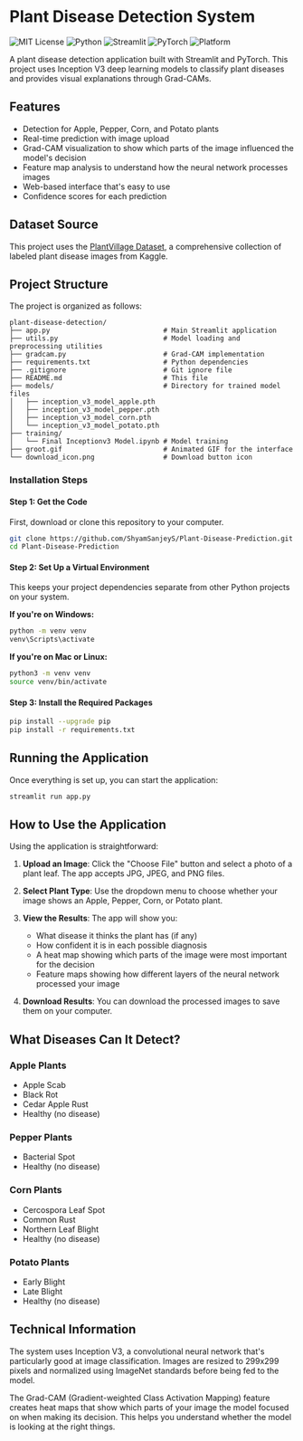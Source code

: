 # Plant Disease Detection System

![MIT License](https://img.shields.io/badge/License-MIT-green.svg)
![Python](https://img.shields.io/badge/Python-3.8%2B-blue.svg)
![Streamlit](https://img.shields.io/badge/Built%20with-Streamlit-ff4b4b)
![PyTorch](https://img.shields.io/badge/Framework-PyTorch-red)
![Platform](https://img.shields.io/badge/Platform-Web%20App-lightgrey)

A plant disease detection application built with Streamlit and PyTorch. This project uses Inception V3 deep learning models to classify plant diseases and provides visual explanations through Grad-CAMs.

## Features

- Detection for Apple, Pepper, Corn, and Potato plants
- Real-time prediction with image upload
- Grad-CAM visualization to show which parts of the image influenced the model's decision
- Feature map analysis to understand how the neural network processes images
- Web-based interface that's easy to use
- Confidence scores for each prediction

## Dataset Source

This project uses the [PlantVillage Dataset](https://www.kaggle.com/datasets/abdallahalidev/plantvillage-dataset), a comprehensive collection of labeled plant disease images from Kaggle.

## Project Structure

The project is organized as follows:

```
plant-disease-detection/
├── app.py                            # Main Streamlit application
├── utils.py                          # Model loading and preprocessing utilities
├── gradcam.py                        # Grad-CAM implementation
├── requirements.txt                  # Python dependencies
├── .gitignore                        # Git ignore file
├── README.md                         # This file
├── models/                           # Directory for trained model files
│   ├── inception_v3_model_apple.pth
│   ├── inception_v3_model_pepper.pth
│   ├── inception_v3_model_corn.pth
│   └── inception_v3_model_potato.pth
├── training/
│   └── Final Inceptionv3 Model.ipynb # Model training
├── groot.gif                         # Animated GIF for the interface
└── download_icon.png                 # Download button icon
```

### Installation Steps

#### Step 1: Get the Code

First, download or clone this repository to your computer.

```bash
git clone https://github.com/ShyamSanjeyS/Plant-Disease-Prediction.git
cd Plant-Disease-Prediction
```

#### Step 2: Set Up a Virtual Environment

This keeps your project dependencies separate from other Python projects on your system.

**If you're on Windows:**
```bash
python -m venv venv
venv\Scripts\activate
```

**If you're on Mac or Linux:**
```bash
python3 -m venv venv
source venv/bin/activate
```

#### Step 3: Install the Required Packages

```bash
pip install --upgrade pip
pip install -r requirements.txt
```

## Running the Application

Once everything is set up, you can start the application:

```bash
streamlit run app.py
```

## How to Use the Application

Using the application is straightforward:

1. **Upload an Image**: Click the "Choose File" button and select a photo of a plant leaf. The app accepts JPG, JPEG, and PNG files.

2. **Select Plant Type**: Use the dropdown menu to choose whether your image shows an Apple, Pepper, Corn, or Potato plant.

3. **View the Results**: The app will show you:
   - What disease it thinks the plant has (if any)
   - How confident it is in each possible diagnosis
   - A heat map showing which parts of the image were most important for the decision
   - Feature maps showing how different layers of the neural network processed your image

4. **Download Results**: You can download the processed images to save them on your computer.

## What Diseases Can It Detect?

### Apple Plants
- Apple Scab
- Black Rot
- Cedar Apple Rust
- Healthy (no disease)

### Pepper Plants
- Bacterial Spot
- Healthy (no disease)

### Corn Plants
- Cercospora Leaf Spot
- Common Rust
- Northern Leaf Blight
- Healthy (no disease)

### Potato Plants
- Early Blight
- Late Blight
- Healthy (no disease)

## Technical Information

The system uses Inception V3, a convolutional neural network that's particularly good at image classification. Images are resized to 299x299 pixels and normalized using ImageNet standards before being fed to the model.

The Grad-CAM (Gradient-weighted Class Activation Mapping) feature creates heat maps that show which parts of your image the model focused on when making its decision. This helps you understand whether the model is looking at the right things.
